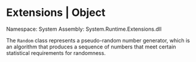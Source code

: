 # Extensions | Object

Namespace: System
Assembly: System.Runtime.Extensions.dll

The `Random` class represents a pseudo-random number generator, which is an algorithm that produces a sequence of numbers that meet certain statistical requirements for randomness.
<br>


